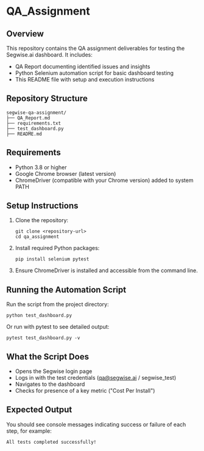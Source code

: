 
# QA_Assignment

## Overview

This repository contains the QA assignment deliverables for testing the Segwise.ai dashboard. It includes:

- QA Report documenting identified issues and insights
- Python Selenium automation script for basic dashboard testing
- This README file with setup and execution instructions

## Repository Structure

```
segwise-qa-assignment/
├── QA_Report.md                       
├── requirements.txt
├── test_dashboard.py                  
├── README.md                         
```

## Requirements

- Python 3.8 or higher
- Google Chrome browser (latest version)
- ChromeDriver (compatible with your Chrome version) added to system PATH

## Setup Instructions

1. Clone the repository:

   ```
   git clone <repository-url>
   cd qa_assignment
   ```

2. Install required Python packages:

   ```
   pip install selenium pytest
   ```

3. Ensure ChromeDriver is installed and accessible from the command line.

## Running the Automation Script

Run the script from the project directory:

```
python test_dashboard.py
```

Or run with pytest to see detailed output:

```
pytest test_dashboard.py -v
```

## What the Script Does

- Opens the Segwise login page
- Logs in with the test credentials (qa@segwise.ai / segwise_test)
- Navigates to the dashboard
- Checks for presence of a key metric ("Cost Per Install")

## Expected Output

You should see console messages indicating success or failure of each step, for example:

```
All tests completed successfully!
```




